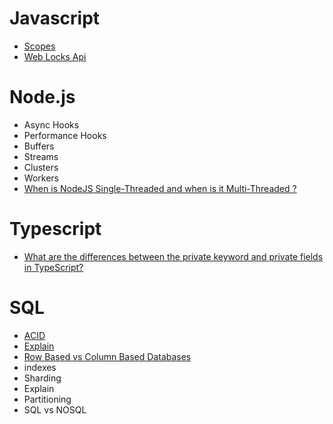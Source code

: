 # Javascript
- [Scopes](javascript/scope.md)
- [Web Locks Api](javascript/web_locks_api.md)

# Node.js
- Async Hooks
- Performance Hooks
- Buffers
- Streams
- Clusters
- Workers
-  [When is NodeJS Single-Threaded and when is it Multi-Threaded ?](nodejs/threads.md)



# Typescript
- [What are the differences between the private keyword and private fields in TypeScript?](typescript/private_fields.md)

# SQL
- [ACID](sql/acid.md)
- [Explain](https://www.youtube.com/watch?v=P7EUFtjeAmI)
- [Row Based vs Column Based Databases](sql/comparaison_row_based_column_based_databases.md)
- indexes
- Sharding
- Explain
- Partitioning
- SQL vs NOSQL
